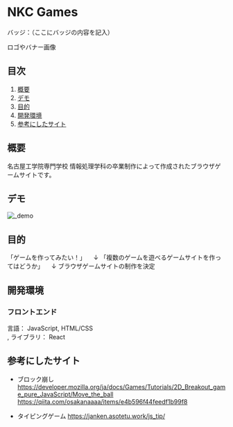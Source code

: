 # NKC Games

バッジ：（ここにバッジの内容を記入）

ロゴやバナー画像

## 目次

1. [概要](#概要)
2. [デモ](#デモ)
3. [目的](#目的)
4. [開発環境](#開発環境)
5. [参考にしたサイト](#参考にしたサイト)

## 概要
名古屋工学院専門学校 情報処理学科の卒業制作によって作成されたブラウザゲームサイトです。

## デモ
![_demo](https://github.com/lycp152/NKC-Games/assets/118104209/bc0766b3-5fec-4bca-a0f6-d618d018a975)

## 目的
「ゲームを作ってみたい！」
		　↓
「複数のゲームを遊べるゲームサイトを作ってはどうか」
		　↓
 ブラウザゲームサイトの制作を決定

## 開発環境
### フロントエンド
言語： JavaScript, HTML/CSS<br>, 
ライブラリ： React

## 参考にしたサイト
- ブロック崩し
https://developer.mozilla.org/ja/docs/Games/Tutorials/2D_Breakout_game_pure_JavaScript/Move_the_ball
https://qiita.com/osakanaaaa/items/e4b596f44feedf1b99f8

- タイピングゲーム
https://janken.asotetu.work/js_tip/
